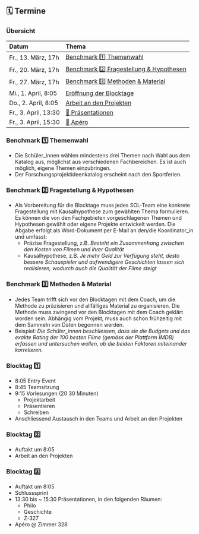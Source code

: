 ## 🗓 Termine

### Übersicht

| Datum | Thema |
|:--|:--|
| Fr., 13. März, 17h | [Benchmark 1️⃣ Themenwahl ](https://gymnasium-immensee.github.io/ResearchProject/termine.html#benchmark-1%EF%B8%8F⃣-themenwahl)|
| Fr., 20. März, 17h | [Benchmark 2️⃣ Fragestellung & Hypothesen](https://gymnasium-immensee.github.io/ResearchProject/termine.html#benchmark-2%EF%B8%8F⃣-fragestellung--hypothesen) |
| Fr., 27. März, 17h | [Benchmark 3️⃣ Methoden & Material ](https://gymnasium-immensee.github.io/ResearchProject/termine.html#benchmark-3%EF%B8%8F⃣-methoden--material)|
| Mi., 1. April, 8:05 | [Eröffnung der Blocktage](https://gymnasium-immensee.github.io/ResearchProject/termine.html#blocktag-1%EF%B8%8F⃣) |
| Do., 2. April, 8:05 | [Arbeit an den Projekten](https://gymnasium-immensee.github.io/ResearchProject/termine.html#blocktag-2%EF%B8%8F⃣) |
| Fr., 3. April, 13:30 | [🎤 Präsentationen](https://gymnasium-immensee.github.io/ResearchProject/termine.html#blocktag-3%EF%B8%8F⃣) |
| Fr., 3. April, 15:30 | [🍰 Apéro](https://gymnasium-immensee.github.io/ResearchProject/termine.html#blocktag-3%EF%B8%8F⃣) |

### Benchmark 1️⃣ Themenwahl 

* Die Schüler_innen wählen mindestens drei Themen nach Wahl aus dem Katalog aus, möglichst aus verschiedenen Fachbereichen. Es ist auch möglich, eigene Themen einzubringen.
* Der Forschungsprojektideenkatalog erscheint nach den Sportferien.

### Benchmark 2️⃣ Fragestellung & Hypothesen

* Als Vorbereitung für die Blocktage muss jedes SOL-Team eine konkrete Fragestellung mit Kausalhypothese zum gewählten Thema formulieren. Es können die von den Fachgebieten vorgeschlagenen Themen und Hypothesen gewählt oder eigene Projekte entwickelt werden. Die Abgabe erfolgt als Word-Dokument per E-Mail an den/die Koordinator_in und umfasst:
    * Präzise Fragestellung, z.B. *Besteht ein Zusammenhang zwischen den Kosten von Filmen und ihrer Qualität*
    * Kausalhypothese, z.B. *Je mehr Geld zur Verfügung steht, desto bessere Schauspieler und aufwendigere Geschichten lassen sich realisieren, wodurch auch die Qualität der Filme steigt*

### Benchmark 3️⃣ Methoden & Material

* Jedes Team trifft sich vor den Blocktagen mit dem Coach, um die Methode zu präzisieren und allfälliges Material zu organisieren. Die Methode muss zwingend vor den Blocktagen mit dem Coach geklärt worden sein. Abhängig vom Projekt, muss auch schon frühzeitig mit dem Sammeln von Daten begonnen werden.  
* Beispiel: *Die Schüler_innen beschliessen, dass sie die Budgets und das exakte Rating der 100 besten Filme (gemäss der Plattform IMDB) erfassen und untersuchen wollen, ob die beiden Faktoren miteinander korrelieren.*

### Blocktag 1️⃣

* 8:05 Entry Event
* 8:45 Teamsitzung
* 9:15 Vorlesungen (20 30 Minuten)
    * Projektarbeit
    * Präsentieren
    * Schreiben
* Anschliessend Austausch in den Teams und Arbeit an den Projekten

### Blocktag 2️⃣

* Auftakt um 8:05
* Arbeit an den Projekten

### Blocktag 3️⃣

* Auftakt um 8:05
* Schlusssprint
* 13:30 bis ~ 15:30 Präsentationen, in den folgenden Räumen:
    * Philo
    * Geschichte
    * Z-327
* Apéro @ Zimmer 328